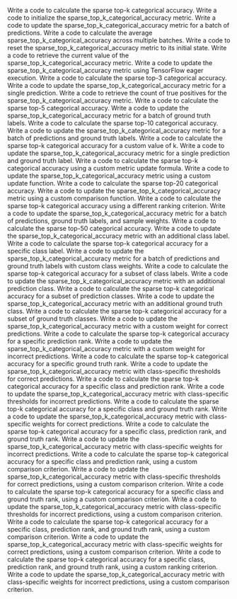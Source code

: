 Write a code to calculate the sparse top-k categorical accuracy.
Write a code to initialize the sparse_top_k_categorical_accuracy metric.
Write a code to update the sparse_top_k_categorical_accuracy metric for a batch of predictions.
Write a code to calculate the average sparse_top_k_categorical_accuracy across multiple batches.
Write a code to reset the sparse_top_k_categorical_accuracy metric to its initial state.
Write a code to retrieve the current value of the sparse_top_k_categorical_accuracy metric.
Write a code to update the sparse_top_k_categorical_accuracy metric using TensorFlow eager execution.
Write a code to calculate the sparse top-3 categorical accuracy.
Write a code to update the sparse_top_k_categorical_accuracy metric for a single prediction.
Write a code to retrieve the count of true positives for the sparse_top_k_categorical_accuracy metric.
Write a code to calculate the sparse top-5 categorical accuracy.
Write a code to update the sparse_top_k_categorical_accuracy metric for a batch of ground truth labels.
Write a code to calculate the sparse top-10 categorical accuracy.
Write a code to update the sparse_top_k_categorical_accuracy metric for a batch of predictions and ground truth labels.
Write a code to calculate the sparse top-k categorical accuracy for a custom value of k.
Write a code to update the sparse_top_k_categorical_accuracy metric for a single prediction and ground truth label.
Write a code to calculate the sparse top-k categorical accuracy using a custom metric update formula.
Write a code to update the sparse_top_k_categorical_accuracy metric using a custom update function.
Write a code to calculate the sparse top-20 categorical accuracy.
Write a code to update the sparse_top_k_categorical_accuracy metric using a custom comparison function.
Write a code to calculate the sparse top-k categorical accuracy using a different ranking criterion.
Write a code to update the sparse_top_k_categorical_accuracy metric for a batch of predictions, ground truth labels, and sample weights.
Write a code to calculate the sparse top-50 categorical accuracy.
Write a code to update the sparse_top_k_categorical_accuracy metric with an additional class label.
Write a code to calculate the sparse top-k categorical accuracy for a specific class label.
Write a code to update the sparse_top_k_categorical_accuracy metric for a batch of predictions and ground truth labels with custom class weights.
Write a code to calculate the sparse top-k categorical accuracy for a subset of class labels.
Write a code to update the sparse_top_k_categorical_accuracy metric with an additional prediction class.
Write a code to calculate the sparse top-k categorical accuracy for a subset of prediction classes.
Write a code to update the sparse_top_k_categorical_accuracy metric with an additional ground truth class.
Write a code to calculate the sparse top-k categorical accuracy for a subset of ground truth classes.
Write a code to update the sparse_top_k_categorical_accuracy metric with a custom weight for correct predictions.
Write a code to calculate the sparse top-k categorical accuracy for a specific prediction rank.
Write a code to update the sparse_top_k_categorical_accuracy metric with a custom weight for incorrect predictions.
Write a code to calculate the sparse top-k categorical accuracy for a specific ground truth rank.
Write a code to update the sparse_top_k_categorical_accuracy metric with class-specific thresholds for correct predictions.
Write a code to calculate the sparse top-k categorical accuracy for a specific class and prediction rank.
Write a code to update the sparse_top_k_categorical_accuracy metric with class-specific thresholds for incorrect predictions.
Write a code to calculate the sparse top-k categorical accuracy for a specific class and ground truth rank.
Write a code to update the sparse_top_k_categorical_accuracy metric with class-specific weights for correct predictions.
Write a code to calculate the sparse top-k categorical accuracy for a specific class, prediction rank, and ground truth rank.
Write a code to update the sparse_top_k_categorical_accuracy metric with class-specific weights for incorrect predictions.
Write a code to calculate the sparse top-k categorical accuracy for a specific class and prediction rank, using a custom comparison criterion.
Write a code to update the sparse_top_k_categorical_accuracy metric with class-specific thresholds for correct predictions, using a custom comparison criterion.
Write a code to calculate the sparse top-k categorical accuracy for a specific class and ground truth rank, using a custom comparison criterion.
Write a code to update the sparse_top_k_categorical_accuracy metric with class-specific thresholds for incorrect predictions, using a custom comparison criterion.
Write a code to calculate the sparse top-k categorical accuracy for a specific class, prediction rank, and ground truth rank, using a custom comparison criterion.
Write a code to update the sparse_top_k_categorical_accuracy metric with class-specific weights for correct predictions, using a custom comparison criterion.
Write a code to calculate the sparse top-k categorical accuracy for a specific class, prediction rank, and ground truth rank, using a custom ranking criterion.
Write a code to update the sparse_top_k_categorical_accuracy metric with class-specific weights for incorrect predictions, using a custom comparison criterion.
